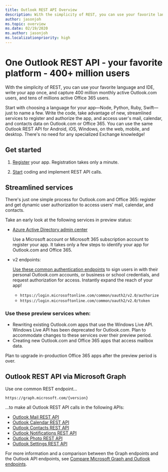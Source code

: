```yaml
---
title: Outlook REST API Overview
description: With the simplicity of REST, you can use your favorite language and IDE and write your app once to capture millions of users.
author: jasonjoh
ms.topic: overview
ms.date: 02/19/2020
ms.author: jasonjoh
ms.localizationpriority: high
---
```


# One Outlook REST API - your favorite platform - 400+ million users

With the simplicity of REST, you can use your favorite language and IDE, write your app once, and capture 400 million monthly active Outlook.com users, and tens of millions active Office 365 users.

Start with choosing a language for your app&mdash;Node, Python, Ruby, Swift&mdash;just to name a few. Write the code, take advantage of new, streamlined services to register and authorize the app, and access user's mail, calendar, and contacts data on Outlook.com or Office 365. You can use the same Outlook REST API for Android, iOS, Windows, on the web, mobile, and desktop. There's no need for any specialized Exchange knowledge!

## Get started

1. [Register](https://aad.portal.azure.com) your app. Registration takes only a minute.

2. [Start](get-started.md) coding and implement REST API calls.

## Streamlined services

There's just one simple process for Outlook.com and Office 365: register and get dynamic user authorization to access users’ mail, calendar, and contacts.

Take an early look at the following services in preview status:

- [Azure Active Directory admin center](https://aad.portal.azure.com)

  Use a Microsoft account or Microsoft 365 subscription account to register your app. It takes only a few steps to identify your app for Outlook.com and Office 365.

- v2 endpoints:

  [Use these common authentication endpoints](/azure/active-directory/develop/v2-overview) to sign users in with their personal Outlook.com accounts, or business or school credentials, and request authorization for access. Instantly expand the reach of your app!

  - `https://login.microsoftonline.com/common/oauth2/v2.0/authorize`
  - `https://login.microsoftonline.com/common/oauth2/v2.0/token`

<!-- markdownlint-disable MD026 -->
### Use these preview services when:
<!-- markdownlint-enable MD026 -->

- Rewriting existing Outlook.com apps that use the Windows Live API. Windows Live API has been deprecated for Outlook.com. Plan to accommodate changes to these services over their preview period.
- Creating new Outlook.com and Office 365 apps that access mailbox data.

Plan to upgrade in-production Office 365 apps after the preview period is over.

## Outlook REST API via Microsoft Graph

Use one common REST endpoint...

```http
https://graph.microsoft.com/{version}
```

...to make all Outlook REST API calls in the following APIs:

- [Outlook Mail REST API](/graph/api/resources/message?view=graph-rest-1.0&preserve-view=true)
- [Outlook Calendar REST API](/graph/api/resources/calendar?view=graph-rest-1.0&preserve-view=true)
- [Outlook Contacts REST API](/graph/api/resources/contact?view=graph-rest-1.0&preserve-view=true)
- [Outlook Notifications REST API](/graph/api/resources/webhooks?view=graph-rest-1.0&preserve-view=true)
- [Outlook Photo REST API](/graph/api/resources/profilephoto?view=graph-rest-1.0&preserve-view=true)
- [Outlook Settings REST API](/graph/api/resources/outlookuser?view=graph-rest-1.0&preserve-view=true)

For more information and a comparison between the Graph endpoints and the Outlook API endpoints, see [Compare Microsoft Graph and Outlook endpoints](compare-graph.md).
